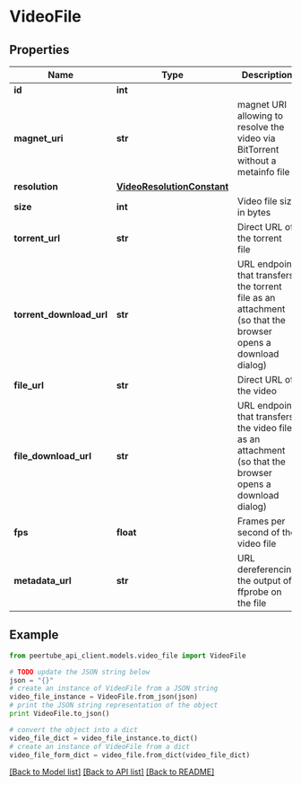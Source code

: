 # VideoFile


## Properties
Name | Type | Description | Notes
------------ | ------------- | ------------- | -------------
**id** | **int** |  | [optional] 
**magnet_uri** | **str** | magnet URI allowing to resolve the video via BitTorrent without a metainfo file | [optional] 
**resolution** | [**VideoResolutionConstant**](VideoResolutionConstant.md) |  | [optional] 
**size** | **int** | Video file size in bytes | [optional] 
**torrent_url** | **str** | Direct URL of the torrent file | [optional] 
**torrent_download_url** | **str** | URL endpoint that transfers the torrent file as an attachment (so that the browser opens a download dialog) | [optional] 
**file_url** | **str** | Direct URL of the video | [optional] 
**file_download_url** | **str** | URL endpoint that transfers the video file as an attachment (so that the browser opens a download dialog) | [optional] 
**fps** | **float** | Frames per second of the video file | [optional] 
**metadata_url** | **str** | URL dereferencing the output of ffprobe on the file | [optional] 

## Example

```python
from peertube_api_client.models.video_file import VideoFile

# TODO update the JSON string below
json = "{}"
# create an instance of VideoFile from a JSON string
video_file_instance = VideoFile.from_json(json)
# print the JSON string representation of the object
print VideoFile.to_json()

# convert the object into a dict
video_file_dict = video_file_instance.to_dict()
# create an instance of VideoFile from a dict
video_file_form_dict = video_file.from_dict(video_file_dict)
```
[[Back to Model list]](../README.md#documentation-for-models) [[Back to API list]](../README.md#documentation-for-api-endpoints) [[Back to README]](../README.md)


